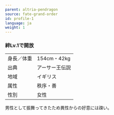 ```yaml
---
parent: altria-pendragon
source: fate-grand-order
id: profile-1
language: ja
weight: 1
---
```


### 絆Lv.1で開放

<table>
  <tr><td>身長／体重</td><td>154cm・42kg</td></tr>
  <tr><td>出典</td><td>アーサー王伝説</td></tr>
  <tr><td>地域</td><td>イギリス</td></tr>
  <tr><td>属性</td><td>秩序・善</td></tr>
  <tr><td>性別</td><td>女性</td></tr>
</table>

男性として振舞ってきたため異性からの好意には疎い。
